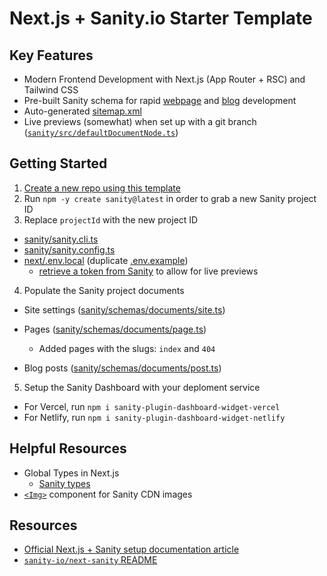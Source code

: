 # Next.js + Sanity.io Starter Template

## Key Features

- Modern Frontend Development with Next.js (App Router + RSC) and Tailwind CSS
- Pre-built Sanity schema for rapid [webpage](sanity/src/defaultDocumentNode.ts) and [blog](sanity/src/defaultDocumentNode.ts) development
- Auto-generated [sitemap.xml](sanity/src/defaultDocumentNode.ts)
- Live previews (somewhat) when set up with a git branch ([`sanity/src/defaultDocumentNode.ts`](sanity/src/defaultDocumentNode.ts))

## Getting Started

1. [Create a new repo using this template](https://github.com/new?template_name=next-sanity-template&template_owner=nuotsu)
2. Run `npm -y create sanity@latest` in order to grab a new Sanity project ID
3. Replace `projectId` with the new project ID

- [sanity/sanity.cli.ts](sanity/sanity.cli.ts)
- [sanity/sanity.config.ts](sanity/sanity.config.ts)
- [next/.env.local](next/.env.local) (duplicate [.env.example](next/.env.example))
  - [retrieve a token from Sanity](https://sanity.io/manage) to allow for live previews

4. Populate the Sanity project documents

- Site settings ([sanity/schemas/documents/site.ts](sanity/schemas/documents/site.ts))
- Pages ([sanity/schemas/documents/page.ts](sanity/schemas/documents/page.ts))

  - Added pages with the slugs: `index` and `404`

- Blog posts ([sanity/schemas/documents/post.ts](sanity/schemas/documents/post.ts))

5. Setup the Sanity Dashboard with your deploment service

- For Vercel, run `npm i sanity-plugin-dashboard-widget-vercel`
- For Netlify, run `npm i sanity-plugin-dashboard-widget-netlify`

## Helpful Resources

- Global Types in Next.js
  - [Sanity types](next/src/types/Sanity.d.ts)
- [`<Img>`](next/src/ui/Img.tsx) component for Sanity CDN images

## Resources

- [Official Next.js + Sanity setup documentation article](https://www.sanity.io/plugins/next-sanity)
- [`sanity-io/next-sanity` README](https://github.com/sanity-io/next-sanity#readme)
